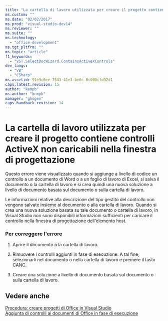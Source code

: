 ```yaml
---
title: "La cartella di lavoro utilizzata per creare il progetto contiene controlli ActiveX non caricabili nella finestra di progettazione | Microsoft Docs"
ms.custom: ""
ms.date: "02/02/2017"
ms.prod: "visual-studio-dev14"
ms.reviewer: ""
ms.suite: ""
ms.technology: 
  - "office-development"
ms.tgt_pltfrm: ""
ms.topic: "article"
f1_keywords: 
  - "VST.SelectDocWizard.ContainsActiveXControls"
dev_langs: 
  - "VB"
  - "CSharp"
ms.assetid: 91e9c6ee-7543-41e3-be0c-6c000cfd32d1
caps.latest.revision: 15
author: "kempb"
ms.author: "kempb"
manager: "ghogen"
caps.handback.revision: 14
---
```

# La cartella di lavoro utilizzata per creare il progetto contiene controlli ActiveX non caricabili nella finestra di progettazione
  Questo errore viene visualizzato quando si aggiunge a livello di codice un controllo a un documento di Word o a un foglio di lavoro di Excel, si salva il documento o la cartella di lavoro e si crea quindi una nuova soluzione a livello di documento basata sul documento o sulla cartella di lavoro.  
  
 Le informazioni relative alla descrizione del tipo gestito del controllo non vengono salvate insieme al documento o alla cartella di lavoro.  Quando si crea una nuova soluzione basata su tale documento o cartella di lavoro, in Visual Studio non sono disponibili informazioni sufficienti per caricare il controllo nella finestra di progettazione dell'elemento host.  
  
### Per correggere l'errore  
  
1.  Aprire il documento o la cartella di lavoro.  
  
2.  Rimuovere i controlli aggiunti in fase di esecuzione.  A tal fine, selezionarli nel documento o nella cartella di lavoro e premere il tasto CANC.  
  
3.  Creare una soluzione a livello di documento basata sul documento o sulla cartella di lavoro.  
  
## Vedere anche  
 [Procedura: creare progetti di Office in Visual Studio](../vsto/how-to-create-office-projects-in-visual-studio.md)   
 [Aggiunta di controlli ai documenti di Office in fase di esecuzione](../vsto/adding-controls-to-office-documents-at-run-time.md)  
  
  